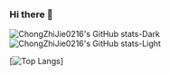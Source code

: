 ### Hi there 👋

<!--
**ChongZhiJie0216/ChongZhiJie0216** is a ✨ _special_ ✨ repository because its `README.md` (this file) appears on your GitHub profile.

Here are some ideas to get you started:

- 🔭 I’m currently working on ...
- 🌱 I’m currently learning ...
- 👯 I’m looking to collaborate on ...
- 🤔 I’m looking for help with ...
- 💬 Ask me about ...
- 📫 How to reach me: ...
- 😄 Pronouns: ...
- ⚡ Fun fact: ...
-->

![ChongZhiJie0216's GitHub stats-Dark](https://github-readme-stats.vercel.app/api?username=ChongZhiJie0216&show_icons=true&theme=dark#gh-dark-mode-only)
![ChongZhiJie0216's GitHub stats-Light](https://github-readme-stats.vercel.app/api?username=ChongZhiJie0216&show_icons=true&theme=default#gh-light-mode-only)

[![Top Langs](https://github-readme-stats.vercel.app/api/top-langs/?username=ChongZhiJie0216)]
